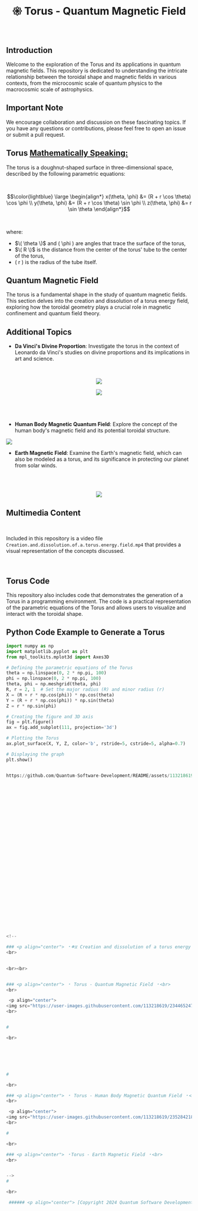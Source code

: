 <br>

# <p align="center"> 𑁍 Torus - Quantum Magnetic Field<br>
<br>

## Introduction

Welcome to the exploration of the Torus and its applications in quantum magnetic fields. This repository is dedicated to understanding the intricate relationship between the toroidal shape and magnetic fields in various contexts, from the microcosmic scale of quantum physics to the macrocosmic scale of astrophysics.


## Important Note

We encourage collaboration and discussion on these fascinating topics. If you have any questions or contributions, please feel free to open an issue or submit a pull request.


## Torus [Mathematically Speaking:](https://github.com/Quantum-Software-Development/README/blob/de863aea73ea56558093652acb707ef038f17217/torus_pgfplots_package.tex)

The torus is a doughnut-shaped surface in three-dimensional space, described by the following parametric equations:

<br>

$$\color{lightblue} \large \begin{align*}
x(\theta, \phi) &= (R + r \cos \theta) \cos \phi \\
y(\theta, \phi) &= (R + r \cos \theta) \sin \phi \\
z(\theta, \phi) &= r \sin \theta
\end{align*}$$

<br>

where:

- $\( \theta \)$ and \( \phi \) are angles that trace the surface of the torus,
- $\( R \)$ is the distance from the center of the torus' tube to the center of the torus,
- \( r \) is the radius of the tube itself.

## Quantum Magnetic Field

The torus is a fundamental shape in the study of quantum magnetic fields. This section delves into the creation and dissolution of a torus energy field, exploring how the toroidal geometry plays a crucial role in magnetic confinement and quantum field theory.

## Additional Topics

- **Da Vinci's Divine Proportion**: Investigate the torus in the context of Leonardo da Vinci's studies on divine proportions and its implications in art and science.

<br>
  
<p align="center">
<img src="https://github.com/Quantum-Software-Development/README/assets/113218619/38e289a9-28f7-4fd7-b6db-a25400bdc7be"/>

<br>

 <p align="center">
<img src="https://github.com/Quantum-Software-Development/README/assets/113218619/a9a31377-6456-43c8-93d0-45c07fb2e655" />

#

<br>

- **Human Body Magnetic Quantum Field**: Explore the concept of the human body's magnetic field and its potential toroidal structure.

   <p align="center">
<img src="https://github.com/Quantum-Software-Development/Torus-Quantum-Magnetic-Field/assets/113218619/c7bc3fc7-d463-4fbe-8d14-55d3461d2ef3" >


<br>

  - **Earth Magnetic Field**: Examine the Earth's magnetic field, which can also be modeled as a torus, and its significance in protecting our planet from solar winds.

<br><br>

 <p align="center">
<img src="https://github.com/Quantum-Software-Development/README/assets/113218619/e78a928d-1756-4c96-bd38-da05b89743bf"/>

<br>

## Multimedia Content

<br>

Included in this repository is a video file `Creation.and.dissolution.of.a.torus.energy.field.mp4` that provides a visual representation of the concepts discussed.

<br>

## Torus Code

This repository also includes code that demonstrates the generation of a Torus in a programming environment. The code is a practical representation of the parametric equations of the Torus and allows users to visualize and interact with the toroidal shape.

## Python Code Example to Generate a Torus

```python
import numpy as np
import matplotlib.pyplot as plt
from mpl_toolkits.mplot3d import Axes3D

# Defining the parametric equations of the Torus
theta = np.linspace(0, 2 * np.pi, 100)
phi = np.linspace(0, 2 * np.pi, 100)
theta, phi = np.meshgrid(theta, phi)
R, r = 2, 1  # Set the major radius (R) and minor radius (r)
X = (R + r * np.cos(phi)) * np.cos(theta)
Y = (R + r * np.cos(phi)) * np.sin(theta)
Z = r * np.sin(phi)

# Creating the figure and 3D axis
fig = plt.figure()
ax = fig.add_subplot(111, projection='3d')

# Plotting the Torus
ax.plot_surface(X, Y, Z, color='b', rstride=5, cstride=5, alpha=0.7)

# Displaying the graph
plt.show()


https://github.com/Quantum-Software-Development/README/assets/113218619/7d1a572d-f5b3-41c6-8e35-576ea7cd14a0


  

 

























<!--

### <p align="center"> ﹡𐩔⧖ Creation and dissolution of a torus energy field ﹡ <br>
<br>
 

<br><br>


### <p align="center"> ﹡ Torus - Quantum Magnetic Field ﹡<br>
<br>

 <p align="center">
<img src="https://user-images.githubusercontent.com/113218619/234465247-f663de8d-04ec-4310-96ec-653ba01e7614.gif" />
<br>


#

<br>






#

<br>

### <p align="center"> ﹡ Torus - Human Body Magnetic Quantum Field ﹡<br>
<br>

 <p align="center">
<img src="https://user-images.githubusercontent.com/113218619/235284218-6fa76a2f-d675-4a23-8f9e-5ef729e629ef.jpeg"/>
<br>

#

<br>

### <p align="center"> ﹡Torus - Earth Magnetic Field ﹡<br>
<br>


-->
#

<br>

 ###### <p align="center"> [Copyright 2024 Quantum Software Development. Code released under the MIT license.](https://github.com/Quantum-Software-Development/README/blob/161b677c5a791f0ca8219b8e934f1cf353d5b85d/LICENSE)


